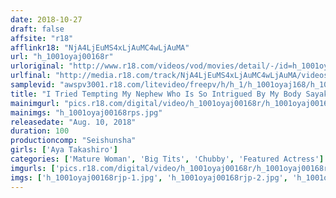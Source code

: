```yaml
---
date: 2018-10-27
draft: false
affsite: "r18"
afflinkr18: "NjA4LjEuMS4xLjAuMC4wLjAuMA"
url: "h_1001oyaj00168r"
urloriginal: "http://www.r18.com/videos/vod/movies/detail/-/id=h_1001oyaj00168r"
urlfinal: "http://media.r18.com/track/NjA4LjEuMS4xLjAuMC4wLjAuMA/videos/vod/movies/detail/-/id=h_1001oyaj00168r"
samplevid: "awspv3001.r18.com/litevideo/freepv/h/h_1/h_1001oyaj168/h_1001oyaj168_dmb_w.mp4"
title: "I Tried Tempting My Nephew Who Is So Intrigued By My Body Sayaka Takagi"
mainimgurl: "pics.r18.com/digital/video/h_1001oyaj00168r/h_1001oyaj00168rps.jpg"
mainimgs: "h_1001oyaj00168rps.jpg"
releasedate: "Aug. 10, 2018"
duration: 100
productioncomp: "Seishunsha"
girls: ['Aya Takashiro']
categories: ['Mature Woman', 'Big Tits', 'Chubby', 'Featured Actress']
imgurls: ['pics.r18.com/digital/video/h_1001oyaj00168r/h_1001oyaj00168rjp-1.jpg', 'pics.r18.com/digital/video/h_1001oyaj00168r/h_1001oyaj00168rjp-2.jpg', 'pics.r18.com/digital/video/h_1001oyaj00168r/h_1001oyaj00168rjp-3.jpg', 'pics.r18.com/digital/video/h_1001oyaj00168r/h_1001oyaj00168rjp-4.jpg', 'pics.r18.com/digital/video/h_1001oyaj00168r/h_1001oyaj00168rjp-5.jpg', 'pics.r18.com/digital/video/h_1001oyaj00168r/h_1001oyaj00168rjp-6.jpg', 'pics.r18.com/digital/video/h_1001oyaj00168r/h_1001oyaj00168rjp-7.jpg', 'pics.r18.com/digital/video/h_1001oyaj00168r/h_1001oyaj00168rjp-8.jpg', 'pics.r18.com/digital/video/h_1001oyaj00168r/h_1001oyaj00168rjp-9.jpg', 'pics.r18.com/digital/video/h_1001oyaj00168r/h_1001oyaj00168rjp-10.jpg', 'pics.r18.com/digital/video/h_1001oyaj00168r/h_1001oyaj00168rjp-11.jpg', 'pics.r18.com/digital/video/h_1001oyaj00168r/h_1001oyaj00168rjp-12.jpg', 'pics.r18.com/digital/video/h_1001oyaj00168r/h_1001oyaj00168rjp-13.jpg', 'pics.r18.com/digital/video/h_1001oyaj00168r/h_1001oyaj00168rjp-14.jpg', 'pics.r18.com/digital/video/h_1001oyaj00168r/h_1001oyaj00168rjp-15.jpg', 'pics.r18.com/digital/video/h_1001oyaj00168r/h_1001oyaj00168rjp-16.jpg', 'pics.r18.com/digital/video/h_1001oyaj00168r/h_1001oyaj00168rjp-17.jpg', 'pics.r18.com/digital/video/h_1001oyaj00168r/h_1001oyaj00168rjp-18.jpg', 'pics.r18.com/digital/video/h_1001oyaj00168r/h_1001oyaj00168rjp-19.jpg', 'pics.r18.com/digital/video/h_1001oyaj00168r/h_1001oyaj00168rjp-20.jpg']
imgs: ['h_1001oyaj00168rjp-1.jpg', 'h_1001oyaj00168rjp-2.jpg', 'h_1001oyaj00168rjp-3.jpg', 'h_1001oyaj00168rjp-4.jpg', 'h_1001oyaj00168rjp-5.jpg', 'h_1001oyaj00168rjp-6.jpg', 'h_1001oyaj00168rjp-7.jpg', 'h_1001oyaj00168rjp-8.jpg', 'h_1001oyaj00168rjp-9.jpg', 'h_1001oyaj00168rjp-10.jpg', 'h_1001oyaj00168rjp-11.jpg', 'h_1001oyaj00168rjp-12.jpg', 'h_1001oyaj00168rjp-13.jpg', 'h_1001oyaj00168rjp-14.jpg', 'h_1001oyaj00168rjp-15.jpg', 'h_1001oyaj00168rjp-16.jpg', 'h_1001oyaj00168rjp-17.jpg', 'h_1001oyaj00168rjp-18.jpg', 'h_1001oyaj00168rjp-19.jpg', 'h_1001oyaj00168rjp-20.jpg']
---
```

